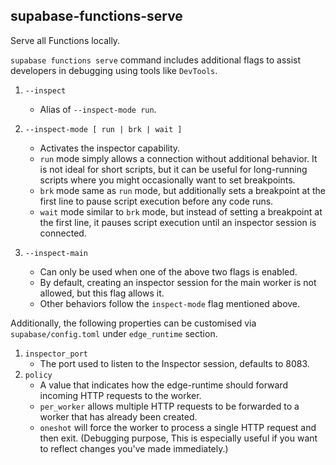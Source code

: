 ## supabase-functions-serve

Serve all Functions locally.

`supabase functions serve` command includes additional flags to assist developers in debugging using tools like `DevTools`.

1. `--inspect`
   * Alias of `--inspect-mode run`.

2. `--inspect-mode [ run | brk | wait ]`
   * Activates the inspector capability.
   * `run` mode simply allows a connection without additional behavior. It is not ideal for short scripts, but it can be useful for long-running scripts where you might occasionally want to set breakpoints.
   * `brk` mode same as `run` mode, but additionally sets a breakpoint at the first line to pause script execution before any code runs.
   * `wait` mode similar to `brk` mode, but instead of setting a breakpoint at the first line, it pauses script execution until an inspector session is connected.

3. `--inspect-main`
   * Can only be used when one of the above two flags is enabled.
   * By default, creating an inspector session for the main worker is not allowed, but this flag allows it.
   * Other behaviors follow the `inspect-mode` flag mentioned above.

Additionally, the following properties can be customised via `supabase/config.toml` under `edge_runtime` section.

1. `inspector_port`
   * The port used to listen to the Inspector session, defaults to 8083.
2. `policy`
   * A value that indicates how the edge-runtime should forward incoming HTTP requests to the worker.
   * `per_worker` allows multiple HTTP requests to be forwarded to a worker that has already been created.
   * `oneshot` will force the worker to process a single HTTP request and then exit. (Debugging purpose, This is especially useful if you want to reflect changes you've made immediately.)
